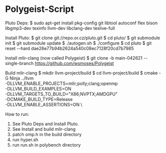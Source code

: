 # Polygeist-Script

Pluto Deps:
$ sudo apt-get install pkg-config git libtool autoconf flex bison libgmp3-dev texinfo llvm-dev libclang-dev texlive-full 

Install Pluto:
$ git clone git://repo.or.cz/pluto.git $ cd pluto/ $ git submodule init $ git submodule update $ ./autogen.sh $ ./configure
$ cd pluto
$ git reset --hard dae26e77b94b2624a540c08ec7128f20cd7b7985

Install mlir-clang (now called Polygeist)
$ git clone -b main-042621 --single-branch https://github.com/wsmoses/Polygeist

Build mlir-clang
$ mkdir llvm-project/build
$ cd llvm-project/build
$ cmake -G Ninja ../llvm \
   -DLLVM_ENABLE_PROJECTS=mlir;polly;clang;openmp \
   -DLLVM_BUILD_EXAMPLES=ON \
   -DLLVM_TARGETS_TO_BUILD="X86;NVPTX;AMDGPU" \
   -DCMAKE_BUILD_TYPE=Release \
   -DLLVM_ENABLE_ASSERTIONS=ON \


How to run:
1. See Pluto Deps and Install Pluto.
2. See Install and build mlir-clang
3. patch omp.h in the build directory
4. run hyper.sh
5. run run.sh in polybench directory
